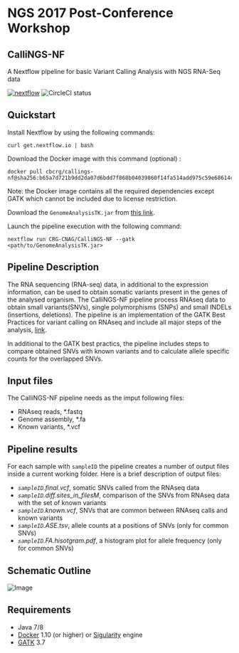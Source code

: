 # NGS 2017 Post-Conference Workshop

## CalliNGS-NF
A Nextflow pipeline for basic Variant Calling Analysis with NGS RNA-Seq data

[![nextflow](https://img.shields.io/badge/nextflow-%E2%89%A50.24.0-brightgreen.svg)](http://nextflow.io)
![CircleCI status](https://circleci.com/gh/CRG-CNAG/CalliNGS-NF.png?style=shield)

## Quickstart 

Install Nextflow by using the following commands: 

    curl get.nextflow.io | bash 
    
Download the Docker image with this command (optional) : 

    docker pull cbcrg/callings-nf@sha256:b65a7d721b9dd2da07d6bdd7f868b04039860f14fa514add975c59e68614c310
    
Note: the Docker image contains all the required dependencies except GATK which 
cannot be included due to license restriction. 

Download the `GenomeAnalysisTK.jar` from [this link](https://software.broadinstitute.org/gatk/download/).    

Launch the pipeline execution with the following command: 

    nextflow run CRG-CNAG/CalliNGS-NF --gatk <path/to/GenomeAnalysisTK.jar>


## Pipeline Description

The RNA sequencing (RNA-seq) data, in additional to the expression information, can be used to obtain somatic variants present in the genes of the analysed organism. The CalliNGS-NF pipeline process RNAseq data to obtain small variants(SNVs), single polymorphisms (SNPs) and small INDELs (insertions, deletions). The pipeline is an implementation of the GATK Best Practices for variant calling on RNAseq and include all major steps of the analysis, [link](http://gatkforums.broadinstitute.org/gatk/discussion/3892/the-gatk-best-practices-for-variant-calling-on-rnaseq-in-full-detail). 

In additional to the GATK best practics, the pipeline includes steps to compare obtained SNVs with known variants and to calculate allele specific counts for the overlapped SNVs.

## Input files

The CalliNGS-NF pipeline needs as the imput following files:
* RNAseq reads, *.fastq
* Genome assembly, *.fa
* Known variants, *.vcf

## Pipeline results

For each sample with `sampleID` the pipeline creates a number of output files inside a current working folder.
Here is a brief description of output files:
* <i>`sampleID`.final.vcf</i>,  somatic SNVs called from the RNAseq data
* <i>`sampleID`.diff.sites_in_filesM</i>, comparison of the SNVs from RNAseq data with the set of known variants
* <i>`sampleID`.known.vcf</i>, SNVs that are common between RNAseq calls and known variants
* <i>`sampleID`.ASE.tsv</i>, allele counts at a positions of SNVs (only for common SNVs)
* <i>`sampleID`.FA.hisotgram.pdf</i>, a histogram plot for allele frequency (only for common SNVs)


## Schematic Outline
![Image](../callings-nf-dev/figures/workflow.png?raw=true)

## Requirements 

* Java 7/8
* [Docker](https://www.docker.com/) 1.10 (or higher) or [Sigularity](http://singularity.lbl.gov) engine
* [GATK](https://software.broadinstitute.org/gatk/) 3.7 
